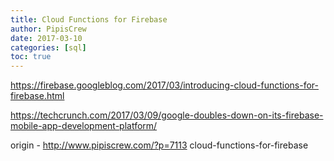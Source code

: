 ```yaml
---
title: Cloud Functions for Firebase
author: PipisCrew
date: 2017-03-10
categories: [sql]
toc: true
---
```


https://firebase.googleblog.com/2017/03/introducing-cloud-functions-for-firebase.html

https://techcrunch.com/2017/03/09/google-doubles-down-on-its-firebase-mobile-app-development-platform/

origin - http://www.pipiscrew.com/?p=7113 cloud-functions-for-firebase
